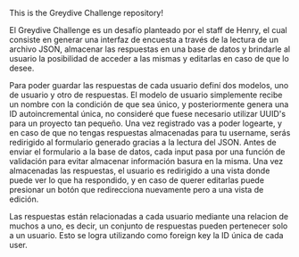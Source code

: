 This is the Greydive Challenge repository!

El Greydive Challenge es un desafío planteado por el staff de Henry, el cual consiste en generar una interfaz de encuesta a través de la lectura de un archivo JSON, almacenar las respuestas en una base de datos y brindarle al usuario la posibilidad de acceder a las mismas y editarlas en caso de que lo desee.

Para poder guardar las respuestas de cada usuario definí dos modelos, uno de usuario y otro de respuestas. El modelo de usuario simplemente recibe un nombre con la condición de que sea único, y posteriormente genera una ID autoincremental única, no consideré que fuese necesario utilizar UUID's para un proyecto tan pequeño. Una vez registrado vas a poder logearte, y en caso de que no tengas respuestas almacenadas para tu username, serás redirigido al formulario generado gracias a la lectura del JSON. Antes de enviar el formulario a la base de datos, cada input pasa por una función de validación para evitar almacenar información basura en la misma. Una vez almacenadas las respuestas, el usuario es redirigido a una vista donde puede ver lo que ha respondido, y en caso de querer editarlas puede presionar un botón que redirecciona nuevamente pero a una vista de edición.

Las respuestas están relacionadas a cada usuario mediante una relacion de muchos a uno, es decir, un conjunto de respuestas pueden pertenecer solo a un usuario. Esto se logra utilizando como foreign key la ID única de cada user.
